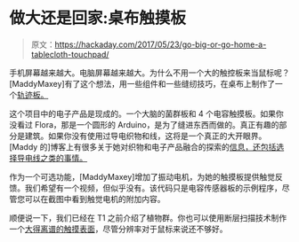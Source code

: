 # 做大还是回家:桌布触摸板

> 原文：<https://hackaday.com/2017/05/23/go-big-or-go-home-a-tablecloth-touchpad/>

手机屏幕越来越大。电脑屏幕越来越大。为什么不用一个大的触控板来当鼠标呢？[MaddyMaxey]有了这个想法，用一些组件和一些缝纫技巧，在桌布上制作了一个[轨迹板。](http://www.instructables.com/id/Textile-Trackpad/)

这个项目中的电子产品是现成的。一个大脑的菌群板和 4 个电容触摸板。如果你没看过 Flora，那是一个圆形的 Arduino，是为了缝进东西而做的。真正有趣的部分是建筑。如果你没有使用过导电织物和线，这将是一个真正的大开眼界。[Maddy 的]博客上有很多关于她对织物和电子产品融合的探索的[信息，还包括选择导电线之类的事情。](http://www.madisonmaxey.com/blog/)

作为一个可选功能，[MaddyMaxey]增加了振动电机，为她的触摸板提供触觉反馈。我们希望有一个视频，但似乎没有。该代码只是电容传感器板的示例程序，尽管您可以在截图中看到触觉电机的附加内容。

顺便说一下，我们已经在 T1 之前介绍了植物群。你也可以使用断层扫描技术制作一个[大得离谱的触摸表面](https://hackaday.com/2017/05/18/everythings-a-touch-surface-with-electrick/)，尽管分辨率对于鼠标来说还不够好。